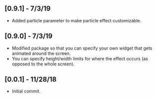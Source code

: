 ## [0.9.1] - 7/3/19                                                                 
                                                                                   
  * Added particle parameter to make particle effect customizable.

## [0.9.0] - 7/3/19                                                                 
                                                                                   
  * Modified package so that you can specify your own widget that gets animated
    around the screen.
  * You can specify height/width limits for where the effect occurs (as opposed
    to the whole screen).

## [0.0.1] - 11/28/18                                                                 
                                                                                   
  * Initial commit. 
